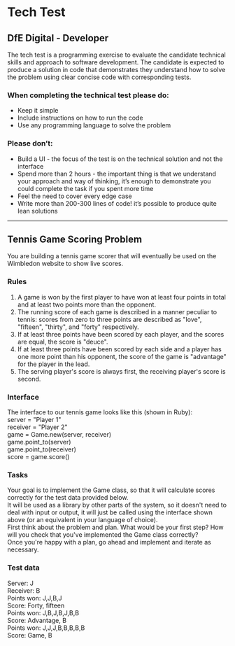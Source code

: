 # Tech Test
## DfE Digital - Developer

The tech test is a programming exercise to evaluate the candidate technical skills and
approach to software development. The candidate is expected to produce a solution in code
that demonstrates they understand how to solve the problem using clear concise code with
corresponding tests.

### When completing the technical test please do:
* Keep it simple
* Include instructions on how to run the code
* Use any programming language to solve the problem

### Please don’t:
* Build a UI - the focus of the test is on the technical solution and not the interface
* Spend more than 2 hours - the important thing is that we understand your approach and way of thinking, it’s enough to demonstrate you could complete the task if you spent more time
* Feel the need to cover every edge case
* Write more than 200-300 lines of code! it’s possible to produce quite lean solutions

---

## Tennis Game Scoring Problem
You are building a tennis game scorer that will eventually be used on the Wimbledon
website to show live scores.

### Rules
1. A game is won by the first player to have won at least four points in total and at least
two points more than the opponent.
2. The running score of each game is described in a manner peculiar to tennis: scores
from zero to three points are described as "love", "fifteen", "thirty", and "forty"
respectively.
3. If at least three points have been scored by each player, and the scores are equal,
the score is "deuce".
4. If at least three points have been scored by each side and a player has one more
point than his opponent, the score of the game is "advantage" for the player in the
lead.
5. The serving player's score is always first, the receiving player's score is second.

### Interface

The interface to our tennis game looks like this (shown in Ruby):  
server = "Player 1"  
receiver = "Player 2"  
game = Game.new(server, receiver)  
game.point_to(server)  
game.point_to(receiver)  
score = game.score()  

### Tasks
Your goal is to implement the Game class, so that it will calculate scores correctly for the test
data provided below.  
It will be used as a library by other parts of the system, so it doesn't need to deal with input
or output, it will just be called using the interface shown above (or an equivalent in your
language of choice).  
First think about the problem and plan. What would be your first step? How will you check
that you've implemented the Game class correctly?  
Once you're happy with a plan, go ahead and implement and iterate as necessary.  

### Test data
Server: J  
Receiver: B  
Points won: J,J,B,J  
Score: Forty, fifteen  
Points won: J,B,J,B,J,B,B  
Score: Advantage, B  
Points won: J,J,J,B,B,B,B,B  
Score: Game, B  
